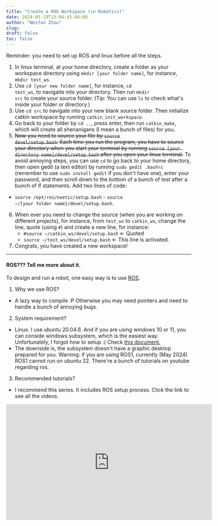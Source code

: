 ```yaml
---
title: "Create a ROS Workspace (in Robotics)"
date: 2024-05-19T13:04:43-04:00
author: "Weifan Zhou"
slug:
draft: false
toc: false
---
```

<div class = "reminder">Reminder: you need to set up ROS and linux before all the steps.</div>

1. In linux terminal, at your home directory, create a folder as your workspace directory using <code>mkdir [your folder name]</code>, for instance, <code>mkdir test_ws</code>.
2. Use <code>cd [your new folder name]</code>, for instance, <code>cd test_ws</code>, to navigaite into your directory. Then run <code>mkdir src</code> to create your source folder. (Tip: You can use <code>ls</code> to check what's inside your folder or directory.)
3. Use <code>cd src</code> to navigate into your new blank source folder. Then initialize catkin workspace by running <code>catkin_init_workspace</code>.
4. Go back to your folder by <code>cd ..</code>, press enter, then run <code>catkin_make</code>, which will create all shenanigans (I mean a bunch of files) for you.
5. <del>Now you need to source your file by <code>source devel/setup.bash</code>. Each time you run the program, you have to source your directory when you start your terminal by running <code>source [your directory name]/devel/setup.bash</code> after you open your linux terminal.</del> To avoid annoying steps, you can use <code>cd</code> to go back to your home directory, then open gedit (a text editor) by running <code>sudo gedit .bashrc</code> (remember to use <code>sudo install gedit</code> if you don't have one), enter your password, and then scroll down to the bottom of a bunch of test after a bunch of if statements. Add two lines of code: 
- <code>source /opt/ros/noetic/setup.bash</code> - <code>source ~/[your folder name]/devel/setup.bash</code>.
6. When ever you need to change the source (when you are working on different projects), for instance, from <code>test_ws</code> to <code>catkin_ws</code>, change the line, quote (using <code>#</code>) and create a new line, for instance:
    - <code>#source ~/catkin_ws/devel/setup.bash</code> <- Quoted
    - <code>source ~/test_ws/devel/setup.bash</code> <- This line is activated.
7. Congrats, you have created a new workspace!
---
#### ROS??? Tell me more about it.
To design and run a robot, one easy way is to use <a href="https://www.ros.org/">ROS</a>.

1. Why we use ROS?
- A lazy way to compile :P Otherwise you may need pointers and need to handle a bunch of annoying bugs.
2. System requirement?
- Linux. I use ubuntu 20.04.6. And if you are using windows 10 or 11, you can conside windows subsystem, which is the easiest way. Unfortunately, I forgot how to setup :( Check <a href="https://learn.microsoft.com/en-us/windows/wsl/install"> this document.</a> 
- The downside is, the subsystem doesn't have a graphic desktop prepared for you. Warning: if you are using ROS1, currently (May 2024) ROS1 cannot run on ubuntu 22. There're a bunch of tutorials on youtube regarding ros.
3. Recommended tutorials?
- I recommend this series. It includes ROS setup process. Click the link to see all the videos.
<iframe width="560" height="315" src="https://www.youtube.com/embed/Qk4vLFhvfbI?si=fxS7RV6uTU2ahvCs" title="YouTube video player" frameborder="0" allow="accelerometer; autoplay; clipboard-write; encrypted-media; gyroscope; picture-in-picture; web-share" referrerpolicy="strict-origin-when-cross-origin" allowfullscreen></iframe>
